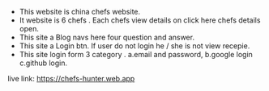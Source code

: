 * This website is china chefs website.
* It website is 6 chefs . Each chefs view details on click here chefs details open.
* This site a Blog navs here four question and answer.
* This site a Login btn. If user do  not login he / she is not view recepie.
* This site login form 3 category . a.email and password, b.google login c.github login.

live link: https://chefs-hunter.web.app